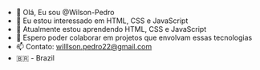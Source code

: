 - 👋 Olá, Eu sou @Wilson-Pedro
- 👀 Eu estou interessado em HTML, CSS e JavaScript
- 🌱 Atualmente estou aprendendo HTML, CSS e JavaScript
- 💞️ Espero poder colaborar em projetos que envolvam essas tecnologias
- 📫 Contato: willlson.pedro22@gmail.com
- 🇧🇷 - Brazil

<!---
Wilson-Pedro/Wilson-Pedro is a ✨ special ✨ repository because its `README.md` (this file) appears on your GitHub profile.
You can click the Preview link to take a look at your changes.
--->
